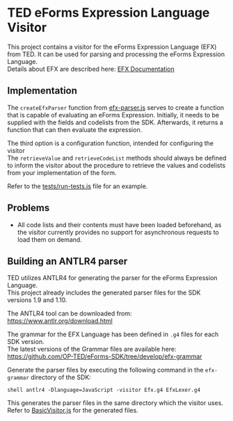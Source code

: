 # TED eForms Expression Language Visitor
This project contains a visitor for the eForms Expression Language (EFX) from TED. It can be used for parsing and processing the eForms Expression Language.  
Details about EFX are described here: [EFX Documentation](https://docs.ted.europa.eu/eforms/latest/efx/index.html)

## Implementation
The `createEfxParser` function from [efx-parser.js](efx-parser.js) serves to create a function that is capable of evaluating an eForms Expression.
Initially, it needs to be supplied with the fields and codelists from the SDK. Afterwards, it returns a function that can then evaluate the expression.

The third option is a configuration function, intended for configuring the visitor  
The `retrieveValue` and `retrieveCodeList` methods should always be defined to inform the visitor about the procedure to retrieve the values and codelists from your implementation of the form.

Refer to the [tests/run-tests.js](tests/run-tests.js) file for an example.

## Problems
- All code lists and their contents must have been loaded beforehand, as the visitor currently provides no support for asynchronous requests to load them on demand.

## Building an ANTLR4 parser
TED utilizes ANTLR4 for generating the parser for the eForms Expression Language.  
This project already includes the generated parser files for the SDK versions 1.9 and 1.10.

The ANTLR4 tool can be downloaded from: https://www.antlr.org/download.html

The grammar for the EFX Language has been defined in `.g4` files for each SDK version.  
The latest versions of the Grammar files are available here: https://github.com/OP-TED/eForms-SDK/tree/develop/efx-grammar

Generate the parser files by executing the following command in the `efx-grammar` directory of the SDK:
```shell
shell antlr4 -Dlanguage=JavaScript -visitor Efx.g4 EfxLexer.g4
```

This generates the parser files in the same directory which the visitor uses. Refer to [BasicVisitor.js](src/BasicVisitor.js) for the generated files.